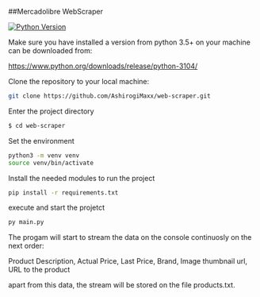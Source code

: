 ##Mercadolibre WebScraper

[![Python Version](https://img.shields.io/badge/python-3.7-brightgreen.svg)](https://python.org)

Make sure you have installed a version from python 3.5+ on your machine can be downloaded from:

https://www.python.org/downloads/release/python-3104/


Clone the repository to your local machine:

```bash
git clone https://github.com/AshirogiMaxx/web-scraper.git
```

Enter the project directory

```bash
$ cd web-scraper
```

Set the environment 

```bash
python3 -m venv venv
source venv/bin/activate
```

Install the needed modules to run the project 
```bash
pip install -r requirements.txt
```

execute and start the projetct

```bash
py main.py
```

The progam will start to stream the data on the console continuosly on the next order:        
        
Product Description,
Actual Price,
Last Price,
Brand,
Image thumbnail url,
URL to the product
		
apart from this data, the stream will be stored on the file products.txt.     


